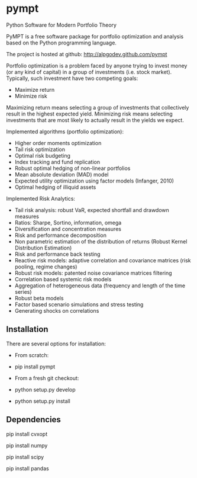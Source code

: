 # pympt
Python Software for Modern Portfolio Theory

PyMPT is a free software package for portfolio optimization and analysis based on the Python programming language.

The project is hosted at github:
http://alpgodev.github.com/pympt

Portfolio optimization is a problem faced by anyone trying to invest money (or any kind of capital) in a group of investments (i.e. stock market). Typically, such investment have two competing goals:

- Maximize return
- Minimize risk

Maximizing return means selecting a group of investments that collectively result in the highest expected yield. Minimizing risk means selecting investments that are most likely to actually result in the yields we expect.

Implemented algorithms (portfolio optimization):

- Higher order moments optimization
- Tail risk optimization
- Optimal risk budgeting
- Index tracking and fund replication
- Robust optimal hedging of non-linear portfolios
- Mean absolute deviation (MAD) model
- Expected utility optimization using factor models (Infanger, 2010)
- Optimal hedging of illiquid assets

Implemented Risk Analytics:

- Tail risk analysis: robust VaR, expected shortfall and drawdown measures
- Ratios: Sharpe, Sortino, information, omega
- Diversification and concentration measures
- Risk and performance decomposition
- Non parametric estimation of the distribution of returns (Robust Kernel Distribution Estimation)
- Risk and performance back testing
- Reactive risk models: adaptive correlation and covariance matrices (risk pooling, regime changes)
- Robust risk models: patented noise covariance matrices filtering
- Correlation based systemic risk models
- Aggregation of heterogeneous data (frequency and length of the time series)
- Robust beta models
- Factor based scenario simulations and stress testing
- Generating shocks on correlations

## Installation

There are several options for installation:

* From scratch:

* pip install pympt

* From a fresh git checkout:

* python setup.py develop

* python setup.py install

## Dependencies

pip install cvxopt

pip install numpy

pip install scipy

pip install pandas

